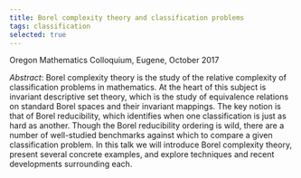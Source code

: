 ```yaml
---
title: Borel complexity theory and classification problems
tags: classification
selected: true
---
```


Oregon Mathematics Colloquium, Eugene, October 2017<!--more-->

*Abstract*: Borel complexity theory is the study of the relative complexity of classification problems in mathematics. At the heart of this subject is invariant descriptive set theory, which is the study of equivalence relations on standard Borel spaces and their invariant mappings. The key notion is that of Borel reducibility, which identifies when one classification is just as hard as another. Though the Borel reducibility ordering is wild, there are a number of well-studied benchmarks against which to compare a given classification problem. In this talk we will introduce Borel complexity theory, present several concrete examples, and explore techniques and recent developments surrounding each.
